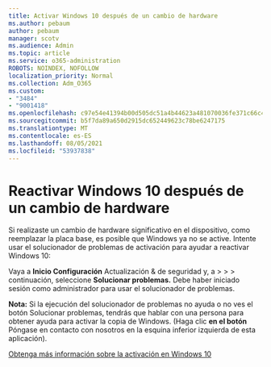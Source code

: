 ```yaml
---
title: Activar Windows 10 después de un cambio de hardware
ms.author: pebaum
author: pebaum
manager: scotv
ms.audience: Admin
ms.topic: article
ms.service: o365-administration
ROBOTS: NOINDEX, NOFOLLOW
localization_priority: Normal
ms.collection: Adm_O365
ms.custom:
- "3484"
- "9001418"
ms.openlocfilehash: c97e54e41394b00d505dc51a4b44623a481070036fe371c66c4bba5afd362663
ms.sourcegitcommit: b5f7da89a650d2915dc652449623c78be6247175
ms.translationtype: MT
ms.contentlocale: es-ES
ms.lasthandoff: 08/05/2021
ms.locfileid: "53937838"
---
```

# <a name="reactivating-windows-10-after-a-hardware-change"></a>Reactivar Windows 10 después de un cambio de hardware

Si realizaste un cambio de hardware significativo en el dispositivo, como reemplazar la placa base, es posible que Windows ya no se active. Intente usar el solucionador de problemas de activación para ayudar a reactivar Windows 10:

Vaya a **Inicio Configuración** Actualización & de seguridad y, a  >    >    >  continuación, seleccione **Solucionar problemas.** Debe haber iniciado sesión como administrador para usar el solucionador de problemas.

**Nota:** Si la ejecución del solucionador de problemas no  ayuda o no ves el botón Solucionar problemas, tendrás que hablar con una persona para obtener ayuda para activar la copia de Windows. (Haga clic **en el botón** Póngase en contacto con nosotros en la esquina inferior izquierda de esta aplicación).

[Obtenga más información sobre la activación en Windows 10](https://support.microsoft.com/help/12440/windows-10-activate)
